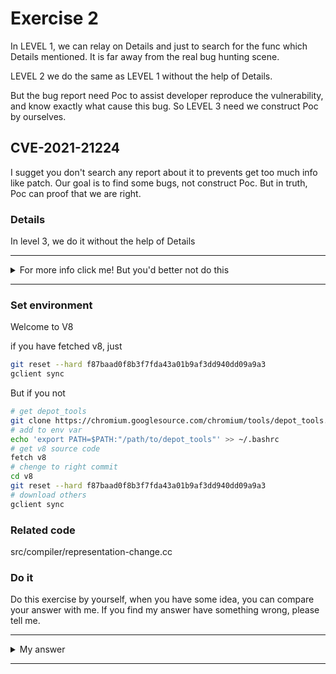 # Exercise 2

In LEVEL 1, we can relay on Details and just to search for the func which Details mentioned. It is far away from the real bug hunting scene.

LEVEL 2 we do the same as LEVEL 1 without the help of Details.

But the bug report need Poc to assist developer reproduce the vulnerability, and know exactly what cause this bug. So LEVEL 3 need we construct Poc by ourselves.

## CVE-2021-21224
I sugget you don't search any report about it to prevents get too much info like patch. Our goal is to find some bugs, not construct Poc. But in truth, Poc can proof that we are right.



### Details

In level 3, we do it without the help of Details


---------

<details>
  <summary>For more info click me! But you'd better not do this</summary>

  https://bugs.chromium.org/p/chromium/issues/detail?id=1195777

</details>

--------

### Set environment

Welcome to V8

if you have fetched v8, just
```sh
git reset --hard f87baad0f8b3f7fda43a01b9af3dd940dd09a9a3 
gclient sync
```
But if you not
```sh
# get depot_tools
git clone https://chromium.googlesource.com/chromium/tools/depot_tools.git
# add to env var
echo 'export PATH=$PATH:"/path/to/depot_tools"' >> ~/.bashrc
# get v8 source code
fetch v8
# chenge to right commit
cd v8
git reset --hard f87baad0f8b3f7fda43a01b9af3dd940dd09a9a3
# download others
gclient sync
```



### Related code

src/compiler/representation-change.cc


### Do it
Do this exercise by yourself, when you have some idea, you can compare your answer with me. If you find my answer have something wrong, please tell me.


---------

<details>
  <summary>My answer</summary>

  ```c++
// The {UseInfo} class is used to describe a use of an input of a node.
//
// This information is used in two different ways, based on the phase:
//
// 1. During propagation, the use info is used to inform the input node
//    about what part of the input is used (we call this truncation) and what
//    is the preferred representation. For conversions that will require
//    checks, we also keep track of whether a minus zero check is needed.
//
// 2. During lowering, the use info is used to properly convert the input
//    to the preferred representation. The preferred representation might be
//    insufficient to do the conversion (e.g. word32->float64 conv), so we also
//    need the signedness information to produce the correct value.
//    Additionally, use info may contain {CheckParameters} which contains
//    information for the deoptimizer such as a CallIC on which speculation
//    should be disallowed if the check fails.
  ```

  When do truncation we need check the `{CheckParameters}` like `use_info.type_check() == TypeCheckKind::kSignedSmall`

  ```c++
enum class TypeCheckKind : uint8_t {
  kNone,
  kSignedSmall,
  kSigned32,
  kSigned64,
  kNumber,
  kNumberOrBoolean,
  kNumberOrOddball,
  kHeapObject,
  kBigInt,
  kArrayIndex
};
  ```

</details>

--------
